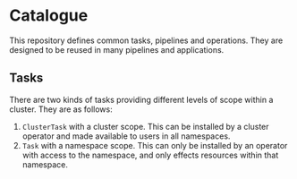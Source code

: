 # Catalogue

This repository defines common tasks, pipelines and operations. They are
designed to be reused in many pipelines and applications.

## Tasks

There are two kinds of tasks providing different levels of scope within a
cluster. They are as follows:

1. `ClusterTask` with a cluster scope. This can be installed by a cluster
   operator and made available to users in all namespaces.
1. `Task` with a namespace scope. This can only be installed by an operator
   with access to the namespace, and only effects resources within that
   namespace.
